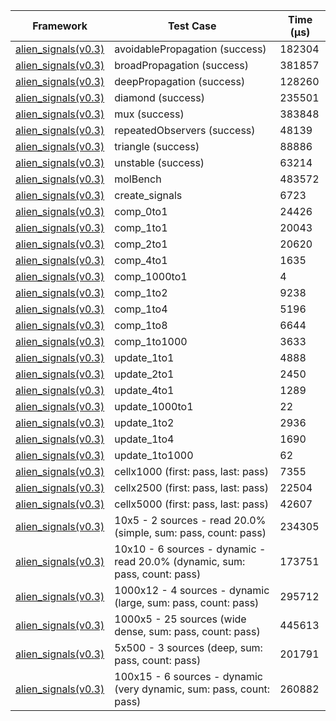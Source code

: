 | Framework | Test Case | Time (μs) |
| --- | --- | --- |
| [alien_signals(v0.3)](https://github.com/medz/alien-signals-dart) | avoidablePropagation (success) | 182304 |
| [alien_signals(v0.3)](https://github.com/medz/alien-signals-dart) | broadPropagation (success) | 381857 |
| [alien_signals(v0.3)](https://github.com/medz/alien-signals-dart) | deepPropagation (success) | 128260 |
| [alien_signals(v0.3)](https://github.com/medz/alien-signals-dart) | diamond (success) | 235501 |
| [alien_signals(v0.3)](https://github.com/medz/alien-signals-dart) | mux (success) | 383848 |
| [alien_signals(v0.3)](https://github.com/medz/alien-signals-dart) | repeatedObservers (success) | 48139 |
| [alien_signals(v0.3)](https://github.com/medz/alien-signals-dart) | triangle (success) | 88886 |
| [alien_signals(v0.3)](https://github.com/medz/alien-signals-dart) | unstable (success) | 63214 |
| [alien_signals(v0.3)](https://github.com/medz/alien-signals-dart) | molBench | 483572 |
| [alien_signals(v0.3)](https://github.com/medz/alien-signals-dart) | create_signals | 6723 |
| [alien_signals(v0.3)](https://github.com/medz/alien-signals-dart) | comp_0to1 | 24426 |
| [alien_signals(v0.3)](https://github.com/medz/alien-signals-dart) | comp_1to1 | 20043 |
| [alien_signals(v0.3)](https://github.com/medz/alien-signals-dart) | comp_2to1 | 20620 |
| [alien_signals(v0.3)](https://github.com/medz/alien-signals-dart) | comp_4to1 | 1635 |
| [alien_signals(v0.3)](https://github.com/medz/alien-signals-dart) | comp_1000to1 | 4 |
| [alien_signals(v0.3)](https://github.com/medz/alien-signals-dart) | comp_1to2 | 9238 |
| [alien_signals(v0.3)](https://github.com/medz/alien-signals-dart) | comp_1to4 | 5196 |
| [alien_signals(v0.3)](https://github.com/medz/alien-signals-dart) | comp_1to8 | 6644 |
| [alien_signals(v0.3)](https://github.com/medz/alien-signals-dart) | comp_1to1000 | 3633 |
| [alien_signals(v0.3)](https://github.com/medz/alien-signals-dart) | update_1to1 | 4888 |
| [alien_signals(v0.3)](https://github.com/medz/alien-signals-dart) | update_2to1 | 2450 |
| [alien_signals(v0.3)](https://github.com/medz/alien-signals-dart) | update_4to1 | 1289 |
| [alien_signals(v0.3)](https://github.com/medz/alien-signals-dart) | update_1000to1 | 22 |
| [alien_signals(v0.3)](https://github.com/medz/alien-signals-dart) | update_1to2 | 2936 |
| [alien_signals(v0.3)](https://github.com/medz/alien-signals-dart) | update_1to4 | 1690 |
| [alien_signals(v0.3)](https://github.com/medz/alien-signals-dart) | update_1to1000 | 62 |
| [alien_signals(v0.3)](https://github.com/medz/alien-signals-dart) | cellx1000 (first: pass, last: pass) | 7355 |
| [alien_signals(v0.3)](https://github.com/medz/alien-signals-dart) | cellx2500 (first: pass, last: pass) | 22504 |
| [alien_signals(v0.3)](https://github.com/medz/alien-signals-dart) | cellx5000 (first: pass, last: pass) | 42607 |
| [alien_signals(v0.3)](https://github.com/medz/alien-signals-dart) | 10x5 - 2 sources - read 20.0% (simple, sum: pass, count: pass) | 234305 |
| [alien_signals(v0.3)](https://github.com/medz/alien-signals-dart) | 10x10 - 6 sources - dynamic - read 20.0% (dynamic, sum: pass, count: pass) | 173751 |
| [alien_signals(v0.3)](https://github.com/medz/alien-signals-dart) | 1000x12 - 4 sources - dynamic (large, sum: pass, count: pass) | 295712 |
| [alien_signals(v0.3)](https://github.com/medz/alien-signals-dart) | 1000x5 - 25 sources (wide dense, sum: pass, count: pass) | 445613 |
| [alien_signals(v0.3)](https://github.com/medz/alien-signals-dart) | 5x500 - 3 sources (deep, sum: pass, count: pass) | 201791 |
| [alien_signals(v0.3)](https://github.com/medz/alien-signals-dart) | 100x15 - 6 sources - dynamic (very dynamic, sum: pass, count: pass) | 260882 |
